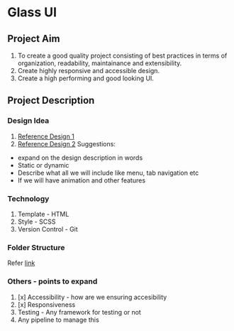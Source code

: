 # Glass UI

## Project Aim

1. To create a good quality project consisting of best practices in terms of organization, readability, maintainance and extensibility.
2. Create highly responsive and accessible design.
3. Create a high performing and good looking UI.

## Project Description

### Design Idea

1. [Reference Design 1](https://dribbble.com/shots/14377558-Header-UI)
2. [Reference Design 2](https://uxdesign.cc/glassmorphism-in-user-interfaces-1f39bb1308c9)
Suggestions:

-   expand on the design description in words
-   Static or dynamic
-   Describe what all we will include like menu, tab navigation etc
-   If we will have animation and other features

### Technology

1. Template - HTML
2. Style - SCSS
3. Version Control - Git

### Folder Structure

Refer [link](https://medium.com/@dannyhuang_75970/sass-project-structure-for-big-projects-8c4a740846ee)

### Others - points to expand

1. [x] Accessibility - how are we ensuring accesibility
2. [x] Responsiveness
3. Testing - Any framework for testing or not
4. Any pipeline to manage this
